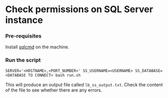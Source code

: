 # Check permissions on SQL Server instance

### Pre-requisites

Install [sqlcmd](https://learn.microsoft.com/en-us/sql/linux/sql-server-linux-setup-tools) on the machine.

### Run the script

```shell
SERVER='<HOSTNAME>,<PORT_NUMBER>' SS_USERNAME=<USERNAME> SS_DATABASE=<DATABASE TO CONNECT> bash run.sh
```

This will produce an output file called `lb_ss_output.txt`. Check the content of the file to see whether there are any errors.
